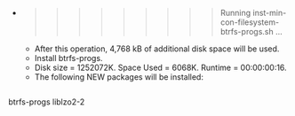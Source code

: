 * >>>>>>>>> Running inst-min-con-filesystem-btrfs-progs.sh ...
  * After this operation, 4,768 kB of additional disk space will be used.
  * Install btrfs-progs.
  * Disk size = 1252072K. Space Used = 6068K. Runtime = 00:00:00:16.
  * The following NEW packages will be installed:
  ```bash
btrfs-progs liblzo2-2
  ```
